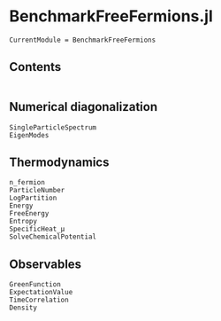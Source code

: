 # BenchmarkFreeFermions.jl

```@meta
CurrentModule = BenchmarkFreeFermions
```

## Contents
```@contents
```

## Numerical diagonalization
```@docs
SingleParticleSpectrum
EigenModes
```

## Thermodynamics
```@docs
n_fermion
ParticleNumber
LogPartition
Energy
FreeEnergy
Entropy
SpecificHeat_μ
SolveChemicalPotential
```

## Observables
```@docs
GreenFunction
ExpectationValue
TimeCorrelation
Density
```






